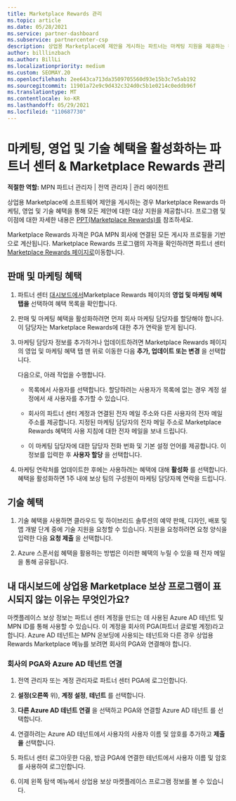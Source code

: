 ```yaml
---
title: Marketplace Rewards 관리
ms.topic: article
ms.date: 05/28/2021
ms.service: partner-dashboard
ms.subservice: partnercenter-csp
description: 상업용 Marketplace에 제안을 게시하는 파트너는 마케팅 지원을 제공하는 혜택을 받을 수 있습니다.
author: billlinzbach
ms.author: BillLi
ms.localizationpriority: medium
ms.custom: SEOMAY.20
ms.openlocfilehash: 2ee643ca713da3509705560d93e15b3c7e5ab192
ms.sourcegitcommit: 11901a72e9c9d432c324d0c5b1e0214c0eddb96f
ms.translationtype: MT
ms.contentlocale: ko-KR
ms.lasthandoff: 05/29/2021
ms.locfileid: "110687730"
---
```

# <a name="manage-marketplace-rewards-in-partner-center--activate-marketing-sales-and-technical-benefits"></a>마케팅, 영업 및 기술 혜택을 활성화하는 파트너 센터 & Marketplace Rewards 관리

**적절한 역할:** MPN 파트너 관리자 | 전역 관리자 | 관리 에이전트

상업용 Marketplace에 소프트웨어 제안을 게시하는 경우 Marketplace Rewards 마케팅, 영업 및 기술 혜택을 통해 모든 제안에 대한 대상 지원을 제공합니다. 프로그램 및 이점에 대한 자세한 내용은 [PPT(Marketplace Rewards)를](https://aka.ms/marketplacerewards) 참조하세요.

Marketplace Rewards 자격은 PGA MPN 회사에 연결된 모든 게시자 프로필을 기반으로 계산됩니다. Marketplace Rewards 프로그램의 자격을 확인하려면 파트너 센터 [Marketplace Rewards 페이지로](https://partner.microsoft.com/dashboard/mpn/program/commercialmarketplace)이동합니다.

## <a name="sales-and-marketing-benefits"></a>판매 및 마케팅 혜택

1. 파트너 센터 [대시보드에서](https://partner.microsoft.com/dashboard)Marketplace Rewards 페이지의 **영업 및 마케팅 혜택 탭을** 선택하여 혜택 목록을 확인합니다.

2. 판매 및 마케팅 혜택을 활성화하려면 먼저 회사 마케팅 담당자를 할당해야 합니다. 이 담당자는 Marketplace Rewards에 대한 추가 연락을 받게 됩니다.

3. 마케팅 담당자 정보를 추가하거나 업데이트하려면 Marketplace Rewards 페이지의 영업 및 마케팅 혜택 탭 맨 위로 이동한 다음 **추가, 업데이트 또는 변경** 을 선택합니다.

   다음으로, 아래 작업을 수행합니다.

   - 목록에서 사용자를 선택합니다. 할당하려는 사용자가 목록에 없는 경우 계정 설정에서 새 사용자를 추가할 수 있습니다.

   - 회사의 파트너 센터 계정과 연결된 전자 메일 주소와 다른 사용자의 전자 메일 주소를 제공합니다. 지정된 마케팅 담당자의 전자 메일 주소로 Marketplace Rewards 혜택의 사용 지침에 대한 전자 메일을 보내 드립니다.

   - 이 마케팅 담당자에 대한 담당자 전화 번화 및 기본 설정 언어를 제공합니다. 이 정보를 입력한 후 **사용자 할당** 을 선택합니다.

4. 마케팅 연락처를 업데이트한 후에는 사용하려는 혜택에 대해 **활성화** 를 선택합니다. 혜택을 활성화하면 1주 내에 보상 팀의 구성원이 마케팅 담당자께 연락을 드립니다.

## <a name="technical-benefits"></a>기술 혜택

1. 기술 혜택을 사용하면 클라우드 및 하이브리드 솔루션의 예약 판매, 디자인, 배포 및 앱 개발 단계 중에 기술 지원을 요청할 수 있습니다. 지원을 요청하려면 요청 양식을 입력한 다음 **요청 제출** 을 선택합니다.

2. Azure 스폰서쉽 혜택을 활용하는 방법은 이러한 혜택의 누릴 수 있을 때 전자 메일을 통해 공유됩니다.

## <a name="why-cant-i-see-the-commercial-marketplace-rewards-program-on-my-dashboard"></a>내 대시보드에 상업용 Marketplace 보상 프로그램이 표시되지 않는 이유는 무엇인가요?

마켓플레이스 보상 정보는 파트너 센터 계정을 만드는 데 사용된 Azure AD 테넌트 및 MPN ID를 통해 사용할 수 있습니다. 이 계정을 회사의 PGA(파트너 글로벌 계정)라고 합니다. Azure AD 테넌트는 MPN 온보딩에 사용되는 테넌트와 다른 경우 상업용 Rewards Marketplace 메뉴를 보려면 회사의 PGA와 연결해야 합니다.

### <a name="to-associate-an-azure-ad-tenant-with-the-pga-of-your-company"></a>회사의 PGA와 Azure AD 테넌트 연결

1. 전역 관리자 또는 계정 관리자로 파트너 센터 PGA에 로그인합니다.

2. **설정(오른쪽** 위), **계정 설정**, **테넌트** 를 선택합니다.

3. **다른 Azure AD 테넌트 연결** 을 선택하고 PGA와 연결할 Azure AD 테넌트 를 선택합니다.

4. 연결하려는 Azure AD 테넌트에서 사용자의 사용자 이름 및 암호를 추가하고 **제출을** 선택합니다.

5. 파트너 센터 로그아웃한 다음, 방금 PGA에 연결한 테넌트에서 사용자 이름 및 암호를 사용하여 로그인합니다.

6. 이제 왼쪽 탐색 메뉴에서 상업용 보상 마켓플레이스 프로그램 정보를 볼 수 있습니다.
